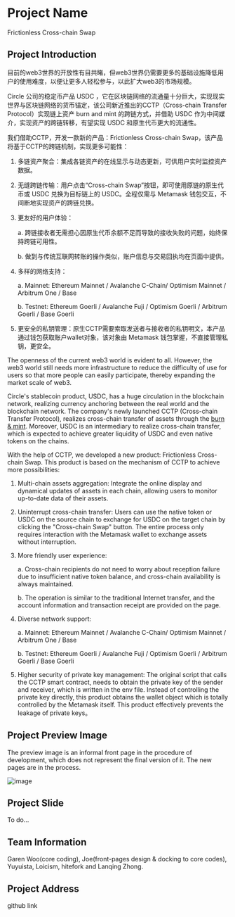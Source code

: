 # Project Name
Frictionless Cross-chain Swap
## Project Introduction
目前的web3世界的开放性有目共睹，但web3世界仍需要更多的基础设施降低用户的使用难度，以便让更多人轻松参与，以此扩大web3的市场规模。

Circle 公司的稳定币产品 USDC ，它在区块链网络的流通量十分巨大，实现现实世界与区块链网络的货币锚定，该公司新近推出的CCTP（Cross-chain Transfer Protocol）实现链上资产 burn and mint 的跨链方式，并借助 USDC 作为中间媒介，实现资产的跨链转移，有望实现 USDC 和原生代币更大的流通性。

我们借助CCTP，开发一款新的产品：Frictionless Cross-chain Swap，该产品将基于CCTP的跨链机制，实现更多可能性：

1. 多链资产聚合：集成各链资产的在线显示与动态更新，可供用户实时监控资产数据。
   
2. 无缝跨链传输：用户点击“Cross-chain Swap”按钮，即可使用原链的原生代币或 USDC 兑换为目标链上的 USDC。全程仅需与 Metamask 钱包交互，不间断地实现资产的跨链兑换。
   
3. 更友好的用户体验：

     a. 跨链接收者无需担心因原生代币余额不足而导致的接收失败的问题，始终保持跨链可用性。
   
     b. 做到与传统互联网转账的操作类似，账户信息与交易回执均在页面中提供。
   
4. 多样的网络支持：
   
     a. Mainnet: Ethereum Mainnet / Avalanche C-Chain/ Optimism Mainnet / Arbitrum One / Base
   
     b. Testnet: Ethereum Goerli / Avalanche Fuji / Optimism Goerli / Arbitrum Goerli / Base Goerli
   
5. 更安全的私钥管理：原生CCTP需要索取发送者与接收者的私钥明文，本产品通过钱包获取账户wallet对象，该对象由 Metamask 钱包掌握，不直接管理私钥，更安全。


The openness of the current web3 world is evident to all. However, the web3 world still needs more infrastructure to reduce the difficulty of use for users so that more people can easily participate, thereby expanding the market scale of web3.

Circle's stablecoin product, USDC, has a huge circulation in the blockchain network, realizing currency anchoring between the real world and the blockchain network. The company's newly launched CCTP (Cross-chain Transfer Protocol), realizes cross-chain transfer of assets through the <u>burn & mint</u>. Moreover, USDC is an intermediary to realize cross-chain transfer, which is expected to achieve greater liquidity of USDC and even native tokens on the chains.

With the help of CCTP, we developed a new product: Frictionless Cross-chain Swap. This product is based on the mechanism of CCTP to achieve more possibilities:

1. Multi-chain assets aggregation: Integrate the online display and dynamical updates of assets in each chain, allowing users to monitor up-to-date data of their assets.

2. Uninterrupt cross-chain transfer: Users can use the native token or USDC on the source chain to exchange for USDC on the target chain by clicking the "Cross-chain Swap" button. The entire process only requires interaction with the Metamask wallet to exchange assets without interruption.

3. More friendly user experience:

      a. Cross-chain recipients do not need to worry about reception failure due to insufficient native token balance, and cross-chain availability is always maintained.
   
      b. The operation is similar to the traditional Internet transfer, and the account information and transaction receipt are provided on the page.
   
4. Diverse network support:

      a. Mainnet: Ethereum Mainnet / Avalanche C-Chain/ Optimism Mainnet / Arbitrum One / Base
   
      b. Testnet: Ethereum Goerli / Avalanche Fuji / Optimism Goerli / Arbitrum Goerli / Base Goerli
   
5. Higher security of private key management: The original script that calls the CCTP smart contract, needs to obtain the private key of the sender and receiver, which is written in the env file. Instead of controlling the private key directly, this product obtains the wallet object which is totally controlled by the Metamask itself. This product effectively prevents the leakage of private keys。
   
## Project Preview Image
The preview image is an informal front page in the procedure of development, which does not represent the final version of it. The new pages are in the process.

![image](https://github.com/GarenWoo/Blockchain-Academy/assets/126687110/2d4c8b1f-ce8d-42de-9e57-5e312e3c6266)

## Project Slide
To do...

## Team Information
Garen Woo(core coding), Joe(front-pages design & docking to core codes), Yuyuista, Loicism, hitefork and Lanqing Zhong.
## Project Address
github link
